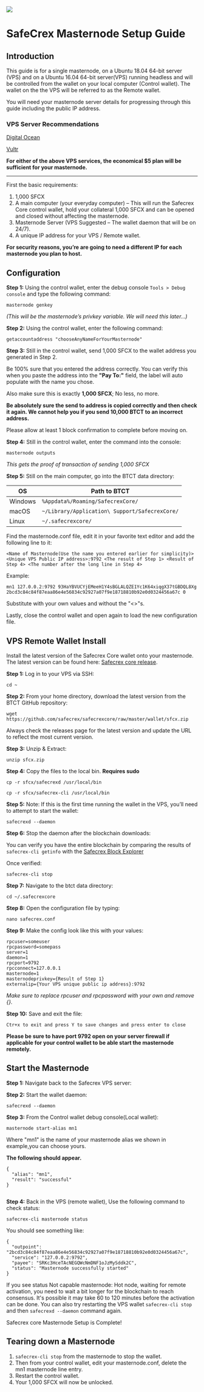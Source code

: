 <img src="https://avatars1.githubusercontent.com/u/62416254?s=400&u=ad4ef48524c7a39acd5da813fbc6e624940ccc03&v=4">

SafeCrex Masternode Setup Guide
==========================

## Introduction

This guide is for a single masternode, on a Ubuntu 18.04 64-bit server (VPS) and on a Ubuntu 16.04 64-bit server(VPS) running headless and will be controlled from the wallet on your local computer (Control wallet). The wallet on the the VPS will be referred to as the Remote wallet.

You will need your masternode server details for progressing through this guide including the public IP address.

### VPS Server Recommendations ###

[Digital Ocean](https://www.digitalocean.com/products/droplets/)

[Vultr](https://www.vultr.com/products/cloud-compute/#compute)

**For either of the above VPS services, the economical $5 plan will be sufficient for your masternode.**

---

First the basic requirements:

1. 1,000 SFCX
1. A main computer (your everyday computer) – This will run the Safecrex Core control wallet, hold your collateral 1,000 SFCX and can be opened and closed without affecting the masternode.
1. Masternode Server (VPS Suggested – The wallet daemon that will be on 24/7).
1. A unique IP address for your VPS / Remote wallet.

**For security reasons, you’re are going to need a different IP for each masternode you plan to host.**

## Configuration

**Step 1:** Using the control wallet, enter the debug console `Tools > Debug console` and type the following command:

```
masternode genkey
```

*(This will be the masternode’s privkey variable. We will need this later…)*

**Step 2:** Using the control wallet, enter the following command:

```
getaccountaddress "chooseAnyNameForYourMasternode"
```

**Step 3:** Still in the control wallet, send 1,000 SFCX to the wallet address you generated in Step 2.

Be 100% sure that you entered the address correctly. You can verify this when you paste the address into the **"Pay To:"** field, the label will auto populate with the name you chose.

Also make sure this is exactly **1,000 SFCX**; No less, no more.

**Be absolutely sure the send to address is copied correctly and then check it again. We cannot help you if you send 10,000 BTCT to an incorrect address.**

Please allow at least 1 block confirmation to complete before moving on.

**Step 4:** Still in the control wallet, enter the command into the console:

```
masternode outputs
```

*This gets the proof of transaction of sending 1,000 SFCX*

**Step 5:** Still on the main computer, go into the BTCT data directory:

OS | Path to BTCT
------------ | -------------
Windows | `%Appdata%/Roaming/SafecrexCore/`
macOS | `~/Library/Application\ Support/SafecrexCore/`
Linux | `~/.safecrexcore/`

Find the masternode.conf file, edit it in your favorite text editor and add the following line to it:

```
<Name of Masternode(Use the name you entered earlier for simplicity)> <Unique VPS Public IP address>:9792 <The result of Step 1> <Result of Step 4> <The number after the long line in Step 4>
```

Example:

```
mn1 127.0.0.2:9792 93HaYBVUCYjEMeeH1Y4sBGLALQZE1Yc1K64xiqgX37tGBDQL8Xg 2bcd3c84c84f87eaa86e4e56834c92927a07f9e18718810b92e0d0324456a67c 0
```

Substitute with your own values and without the "<>"s.

Lastly, close the control wallet and open again to load the new configuration file.

## VPS Remote Wallet Install

Install the latest version of the Safecrex Core wallet onto your masternode. The latest version can be found here: [Safecrex core release](https://github.com/safecrex/safecrexcore/releases).

**Step 1:** Log in to your VPS via SSH:

```
cd ~
```

**Step 2:** From your home directory, download the latest version from the BTCT GitHub repository:

```
wget https://github.com/safecrex/safecrexcore/raw/master/wallet/sfcx.zip
```

Always check the releases page for the latest version and update the URL to reflect the most current version.

**Step 3:** Unzip & Extract:

```
unzip sfcx.zip
```

**Step 4:** Copy the files to the local bin. **Requires sudo**

```
cp -r sfcx/safecrexd /usr/local/bin
```
```
cp -r sfcx/safecrex-cli /usr/local/bin
```

**Step 5:** Note: If this is the first time running the wallet in the VPS, you’ll need to attempt to start the wallet:

```
safecrexd --daemon
```

**Step 6:** Stop the daemon after the blockchain downloads:

You can verify you have the entire blockchain by comparing the results of `safecrex-cli getinfo` with the [Safecrex Block Explorer](https://blockinfo.safecrex.trade/)

Once verified:

```
safecrex-cli stop
```

**Step 7:** Navigate to the btct data directory:

```
cd ~/.safecrexcore
```

**Step 8:** Open the configuration file by typing:

```
nano safecrex.conf
```

**Step 9:** Make the config look like this with your values:

```
rpcuser=someuser
rpcpassword=somepass
server=1
daemon=1
rpcport=9792
rpcconnect=127.0.0.1
masternode=1
masternodeprivkey={Result of Step 1}
externalip={Your VPS unique public ip address}:9792

```

*Make sure to replace rpcuser and rpcpassword with your own and remove {}.*

**Step 10:** Save and exit the file:

```
Ctr+x to exit and press Y to save changes and press enter to close
```

**Please be sure to have port 9792 open on your server firewall if applicable for your control wallet to be able start the masternode remotely.**

## Start the Masternode

**Step 1:** Navigate back to the Safecrex VPS server:


**Step 2:** Start the wallet daemon:

```
safecrexd --daemon
```

**Step 3:** From the Control wallet debug console(Local wallet):

```
masternode start-alias mn1
```

Where "mn1" is the name of your masternode alias we shown in example,you can choose yours.

**The following should appear.**

```
{
  "alias": "mn1",
  "result": "successful"
}


```


**Step 4:** Back in the VPS (remote wallet), Use the following command to check status:

```
safecrex-cli masternode status
```

You should see something like:

```
{
  "outpoint": "2bcd3c84c84f87eaa86e4e56834c92927a07f9e18718810b92e0d0324456a67c",
  "service": "127.0.0.2:9792",
  "payee": "SRKc3HceTAcNEGQWcNmDNF1oJzMySddk2C",
  "status": "Masternode successfully started"
}
```

If you see status Not capable masternode: Hot node, waiting for remote activation, you need to wait a bit longer for the blockchain to reach consensus. It's possible it may take 60 to 120 minutes before the activation can be done. You can also try restarting the VPS wallet `safecrex-cli stop` and then `safecrexd --daemon` command again.

Safecrex core Masternode Setup is Complete!


## Tearing down a Masternode

1. `safecrex-cli stop` from the masternode to stop the wallet.
1. Then from your control wallet, edit your masternode.conf, delete the mn1 masternode line entry.
1. Restart the control wallet.
1. Your 1,000 SFCX will now be unlocked.
